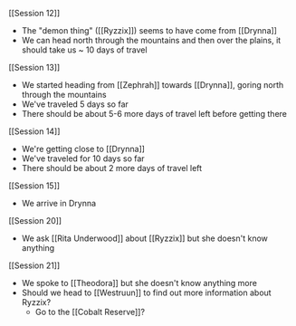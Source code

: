 [[Session 12]]
- The "demon thing" ([[Ryzzix]]) seems to have come from [[Drynna]]
- We can head north through the mountains and then over the plains, it should take us  ~ 10 days of travel

 [[Session 13]]
- We started heading from [[Zephrah]] towards [[Drynna]], goring north through the mountains
- We've traveled 5 days so far
- There should be about 5-6 more days of travel left before getting there

[[Session 14]]
- We're getting close to [[Drynna]]
- We've traveled for 10 days so far
- There should be about 2 more days of travel left

[[Session 15]]
* We arrive in Drynna

[[Session 20]]
- We ask [[Rita Underwood]] about [[Ryzzix]] but she doesn't know anything

[[Session 21]]
- We spoke to [[Theodora]] but she doesn't know anything more
- Should we head to [[Westruun]] to find out more information about Ryzzix?
	- Go to the [[Cobalt Reserve]]?